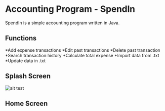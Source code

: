# Accounting Program - SpendIn 

SpendIn is a simple accounting program written in Java.

## Functions

*Add expense transactions
*Edit past transactions
*Delete past transaction
*Search transaction history
*Calculate total expense
*Import data from .txt
*Update data in .txt

## Splash Screen

![alt test](https://imgur.com/9OTjbIj)

## Home Screen 
